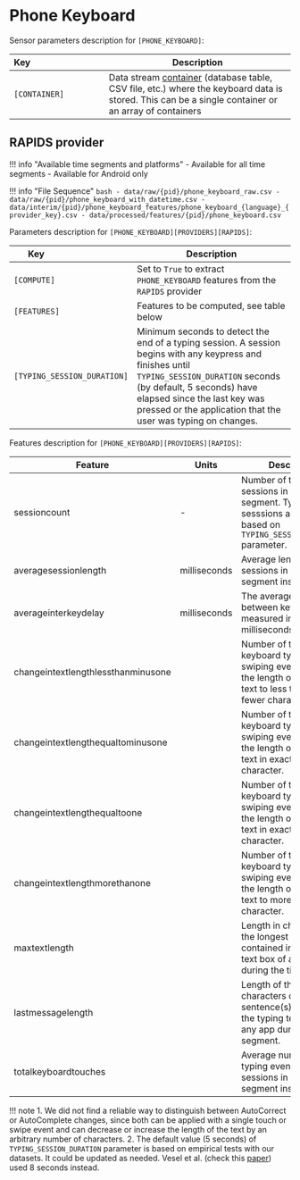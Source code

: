 # Phone Keyboard

Sensor parameters description for `[PHONE_KEYBOARD]`:

|Key&nbsp;&nbsp;&nbsp;&nbsp;&nbsp;&nbsp;&nbsp;&nbsp;&nbsp;&nbsp;&nbsp;&nbsp;&nbsp;&nbsp;&nbsp;&nbsp;&nbsp;&nbsp;&nbsp;&nbsp;&nbsp;&nbsp;&nbsp;&nbsp;&nbsp;&nbsp;&nbsp;&nbsp;&nbsp;            | Description |
|----------------|-----------------------------------------------------------------------------------------------------------------------------------
|`[CONTAINER]`| Data stream [container](../../datastreams/data-streams-introduction/) (database table, CSV file, etc.) where the keyboard data is stored. This can be a single container or an array of containers  

## RAPIDS provider

!!! info "Available time segments and platforms"
    - Available for all time segments
    - Available for Android only

!!! info "File Sequence"
    ```bash
    - data/raw/{pid}/phone_keyboard_raw.csv
    - data/raw/{pid}/phone_keyboard_with_datetime.csv
    - data/interim/{pid}/phone_keyboard_features/phone_keyboard_{language}_{provider_key}.csv
    - data/processed/features/{pid}/phone_keyboard.csv
    ```

Parameters description for `[PHONE_KEYBOARD][PROVIDERS][RAPIDS]`:

|Key&nbsp;&nbsp;&nbsp;&nbsp;&nbsp;&nbsp;&nbsp;&nbsp;&nbsp;&nbsp;&nbsp;&nbsp;&nbsp;&nbsp;&nbsp;&nbsp;&nbsp;&nbsp;&nbsp;&nbsp;&nbsp;&nbsp;&nbsp;&nbsp;&nbsp;&nbsp;&nbsp;&nbsp;&nbsp;            | Description |
|----------------|-----------------------------------------------------------------------------------------------------------------------------------
|`[COMPUTE]`     | Set to `True` to extract `PHONE_KEYBOARD` features from the `RAPIDS` provider|
|`[FEATURES]`    | Features to be computed, see table below
|`[TYPING_SESSION_DURATION]` | Minimum seconds to detect the end of a typing session. A session begins with any keypress and finishes until `TYPING_SESSION_DURATION` seconds (by default, 5 seconds) have elapsed since the last key was pressed or the application that the user was typing on changes.

Features description for `[PHONE_KEYBOARD][PROVIDERS][RAPIDS]`:

|Feature                    |Units      |Description|
|-------------------------- |---------- |---------------------------|
|sessioncount                                            | -    |Number of typing sessions in a time segment. Type sesssions are detected based on `TYPING_SESSION_DURATION` parameter.
|averagesessionlength                                           | milliseconds          | Average length of all sessions in a time segment instance
|averageinterkeydelay                                                |milliseconds        |The average time between keystrokes measured in milliseconds.
|changeintextlengthlessthanminusone                                                 |         | Number of times a keyboard typing or swiping event changed the length of the current text to less than one fewer character.
|changeintextlengthequaltominusone                                                 |         | Number of times a keyboard typing or swiping event changed the length of the current text in exactly one fewer character.
|changeintextlengthequaltoone                                                 |         | Number of times a keyboard typing or swiping event changed the length of the current text in exactly one more character.
|changeintextlengthmorethanone                                                 |         | Number of times a keyboard typing or swiping event changed the length of the current text to more than one character.
|maxtextlength                                                      |        | Length in characters of the longest sentence(s) contained in the typing text box of any app during the time segment.
|lastmessagelength                                                  |       | Length of the last text in characters of the sentence(s) contained in the typing text box of any app during the time segment.
|totalkeyboardtouches                                               |       | Average number of typing events across all sessions in a time segment instance.

!!! note
    1. We did not find a reliable way to distinguish between AutoCorrect or AutoComplete changes, since both can be applied with a single touch or swipe event and can decrease or increase the length of the text by an arbitrary number of characters.
    2. The default value (5 seconds) of `TYPING_SESSION_DURATION` parameter is based on empirical tests with our datasets. It could be updated as needed. Vesel et al. (check this [paper](https://academic.oup.com/jamia/article/27/7/1007/5848291)) used 8 seconds instead.
    